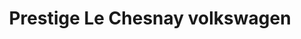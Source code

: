 ---
title: "Prestige Le Chesnay volkswagen"
url: /le-chesnay-rocquencourt/prestige-le-chesnay-volkswagen/
shop: voiture
---